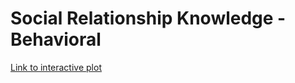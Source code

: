 # Social Relationship Knowledge - Behavioral

[Link to interactive plot](https://hspopal.github.io/srk_behavioral/study_1.html)
